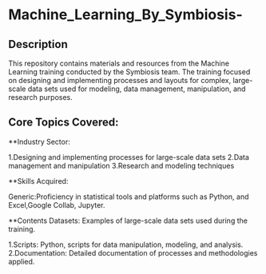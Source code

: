 # Machine_Learning_By_Symbiosis-

## Description
This repository contains materials and resources from the Machine Learning training conducted by the Symbiosis team. The training focused on designing and implementing processes and layouts for complex, large-scale data sets used for modeling, data management, manipulation, and research purposes.
## Core Topics Covered:
**Industry Sector:

1.Designing and implementing processes for large-scale data sets
2.Data management and manipulation
3.Research and modeling techniques

**Skills Acquired:

Generic:Proficiency in statistical tools and platforms such as Python, and Excel,Google Collab, Jupyter.

**Contents Datasets:
Examples of large-scale data sets used during the training.

1.Scripts: Python, scripts for data manipulation, modeling, and analysis.
2.Documentation: Detailed documentation of processes and methodologies applied.
